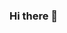 ### Hi there 👋

<!--
**thanhson0514/thanhson0514** is a ✨ _special_ ✨ repository because its `README.md` (this file) appears on your GitHub profile.
// https://github-readme-stats.vercel.app/api?username=thanhson0514&show_icons=true&&theme=cobalt
Here are some ideas to get you started:

![Thanh Son's github stats](https://github-readme-stats.vercel.app/api?username=anuraghazra&show_icons=true&theme=radical)
![Top Langs](https://github-readme-stats.vercel.app/api/top-langs/?username=thanhson0514)
[![ReadMe Card](https://github-readme-stats.vercel.app/api/pin/?username=thanhson0514&theme=dark&repo=Scheduler-and-Api-TLU)](https://github.com/thanhson0514/Scheduler-and-Api-TLU)

- 🔭 I’m currently working on ...
- 🌱 I’m currently learning ...
- 👯 I’m looking to collaborate on ...
- 🤔 I’m looking for help with ...
- 💬 Ask me about ...
- 📫 How to reach me: ...
- 😄 Pronouns: ...
- ⚡ Fun fact: ...
-->
